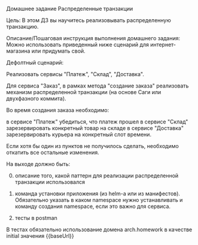 Домашнее задание
Распределенные транзакции

Цель:
В этом ДЗ вы научитесь реализовывать распределенную транзакцию.


Описание/Пошаговая инструкция выполнения домашнего задания:
Можно использовать приведенный ниже сценарий для интернет-магазина или придумать свой.

Дефолтный сценарий:

Реализовать сервисы "Платеж", "Склад", "Доставка".

Для сервиса "Заказ", в рамках метода "создание заказа" реализовать механизм распределенной транзакции (на основе Саги или двухфазного коммита).

Во время создания заказа необходимо:

в сервисе "Платеж" убедиться, что платеж прошел
в сервисе "Склад" зарезервировать конкретный товар на складе
в сервисе "Доставка" зарезервировать курьера на конкретный слот времени.

Если хотя бы один из пунктов не получилось сделать, необходимо откатить все остальные изменения.

На выходе должно быть:

0) описание того, какой паттерн для реализации распределенной транзакции использовался

1) команда установки приложения (из helm-а или из манифестов). Обязательно указать в каком namespace нужно устанавливать и команду создания namespace, если это важно для сервиса.

2) тесты в postman

В тестах обязательно
использование домена arch.homework в качестве initial значения {{baseUrl}}
